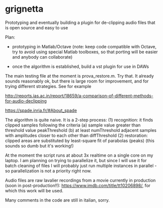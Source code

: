 # grignetta
Prototyping and eventually building a plugin for de-clipping audio files that is open source and easy to use

Plan:
- prototyping in Matlab/Octave 
  (note: keep code compatible with Octave, try to avoid using special Matlab toolboxes, so that porting will be easier
   and anybody can collaborate)

- once the algorithm is established, build a vst plugin for use in DAWs


The main testing file at the moment is prova_restore.m. Try that. It already sounds reasonably ok, but there is large room for improvement, and for trying different strategies. See for example

http://reports.ias.ac.in/report/18659/a-comparison-of-different-methods-for-audio-declipping

https://spade.inria.fr/#About_spade

The algorithm is quite naive. It is a 2-step process:
(1) recognition: it finds clipped samples following the criteria
  (a) sample value greater than threshold value peakThreshold
  (b) at least numThreshold adjacent samples with amplitudes closer to each other than diffThreshold
(2) restoration: clipped areas are substituted by least-square fit of parabolas (peaks) (this sounds so dumb but it's working!)

At the moment the script runs at about 3x realtime on a single core on my laptop. I am planning on trying to parallelize it, but since I will use it for batch cleaning of files I will probably just run multiple instances in parallel - so parallelization is not a priority right now.

Audio files are raw lavalier recordings from a movie currently in production (soon in post-production!!): https://www.imdb.com/title/tt10206898/, for which this work will be used.

Many comments in the code are still in italian, sorry.
